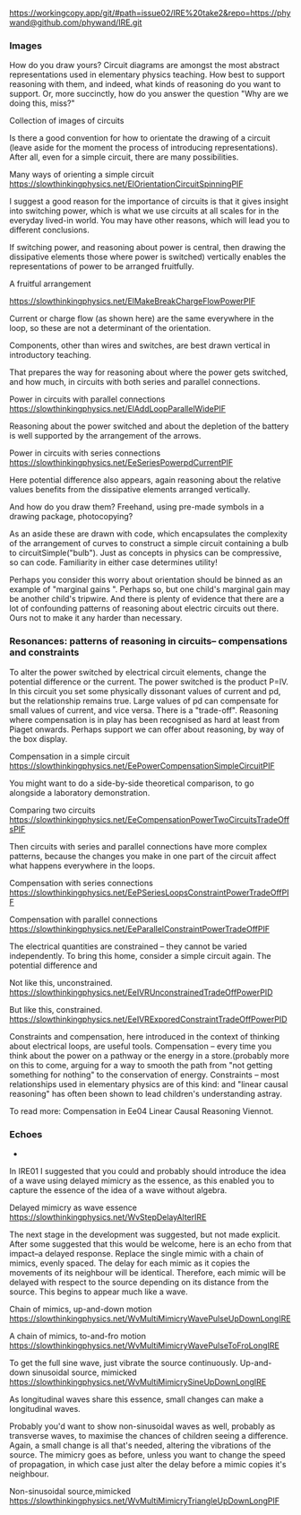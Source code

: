 https://workingcopy.app/git/#path=issue02/IRE%20take2&repo=https://phywand@github.com/phywand/IRE.git

### Images
How do you draw yours?
Circuit diagrams are amongst the most abstract representations used in elementary physics teaching. How best to support reasoning with them, and indeed, what kinds of reasoning do you want to support. Or, more succinctly, how do you answer the question "Why are we doing this, miss?"

Collection of images of circuits

Is there a good convention for how to orientate the drawing of a circuit (leave aside for the moment the process of introducing representations). After all, even for a simple circuit, there are many possibilities.

Many ways of orienting a simple circuit
https://slowthinkingphysics.net/ElOrientationCircuitSpinningPIF

I suggest a good reason for the importance of circuits is that it gives insight into switching power, which is what we use circuits at all scales for in the everyday lived-in world. You may have other reasons, which will lead you to different conclusions.

If switching power, and reasoning about power is central, then drawing the dissipative elements those where power is switched) vertically enables the representations of power to be arranged fruitfully.

A fruitful arrangement

https://slowthinkingphysics.net/ElMakeBreakChargeFlowPowerPIF

Current or charge flow (as shown here) are the same everywhere in the loop, so these are not a determinant of the orientation.

Components, other than wires and switches, are best drawn vertical in introductory teaching.

That prepares the way for reasoning about where the power gets switched, and how much, in circuits with both series and parallel connections.

Power in circuits with parallel connections
https://slowthinkingphysics.net/ElAddLoopParallelWidePIF

Reasoning about the power switched and about the depletion of the battery is well supported by the arrangement of the arrows.

Power in circuits with series connections
https://slowthinkingphysics.net/EeSeriesPowerpdCurrentPIF

Here potential difference also appears, again reasoning about the relative values benefits from the dissipative elements arranged vertically.

And how do you draw them? Freehand, using pre-made symbols in a drawing package, photocopying?

As an aside these are drawn with code, which encapsulates the complexity of the arrangement of curves to construct a simple circuit containing a bulb to circuitSimple("bulb"). Just as concepts in physics can be compressive, so can code. Familiarity in either case determines utility!

Perhaps you consider this worry about orientation should be binned as an example of "marginal gains ". Perhaps so, but one child's marginal gain may be another child's tripwire. And there is plenty of evidence that there are a lot of confounding patterns of reasoning about electric circuits out there. Ours not to make it any harder than necessary.

### Resonances: patterns of reasoning in circuits– compensations and constraints

To alter the power switched by electrical circuit elements, change the potential difference or the current. The power switched is the product P=IV. In this circuit you set some physically dissonant values of current and pd, but the relationship remains true. Large values of pd can compensate for small values of current, and vice versa. There is a "trade-off". Reasoning where compensation is in play has been recognised as hard at least from Piaget onwards. Perhaps support we can offer about reasoning, by way of the box display.

Compensation in a simple circuit
https://slowthinkingphysics.net/EePowerCompensationSimpleCircuitPIF

You might want to do a side-by-side theoretical comparison, to go alongside a laboratory demonstration.

Comparing two circuits
https://slowthinkingphysics.net/EeCompensationPowerTwoCircuitsTradeOffsPIF

Then circuits with series and parallel connections have more complex patterns, because the changes you make in one part of the circuit affect what happens everywhere in the loops.

Compensation with series connections
https://slowthinkingphysics.net/EePSeriesLoopsConstraintPowerTradeOffPIF

Compensation with parallel connections
https://slowthinkingphysics.net/EeParallelConstraintPowerTradeOffPIF

The electrical quantities are constrained – they cannot be varied independently. To bring this home, consider a simple circuit again. The potential difference and 

Not like this, unconstrained.
https://slowthinkingphysics.net/EeIVRUnconstrainedTradeOffPowerPID

But like this, constrained.
https://slowthinkingphysics.net/EeIVRExporedConstraintTradeOffPowerPID

Constraints and compensation, here introduced in the context of thinking about electrical loops, are useful tools.
Compensation – every time you think about the power on a pathway or the energy in a store.(probably more on this to come, arguing for a way to smooth the path from "not getting something for nothing" to the conservation of energy.
Constraints – most relationships used in elementary physics are of this kind: and "linear causal reasoning" has often been shown to lead children's understanding astray.

To read more:
Compensation in Ee04
Linear Causal Reasoning Viennot.

### Echoes
-
In IRE01 I suggested that you could and probably should introduce the idea of a wave using delayed mimicry as the essence, as this enabled you to capture the essence of the idea of a wave without algebra.

Delayed mimicry as wave essence
https://slowthinkingphysics.net/WvStepDelayAlterIRE

The next stage in the development was suggested, but not made explicit. After some suggested that this would be welcome, here is an echo from that impact–a delayed response.
Replace the single mimic with a chain of mimics, evenly spaced. The delay for each mimic as it copies the movements of its neighbour will be identical. Therefore, each mimic will be delayed with respect to the source depending on its distance from the source. This begins to appear much like a wave.

Chain of mimics, up-and-down motion https://slowthinkingphysics.net/WvMultiMimicryWavePulseUpDownLongIRE

A chain of mimics, to-and-fro motion
https://slowthinkingphysics.net/WvMultiMimicryWavePulseToFroLongIRE

To get the full sine wave, just vibrate the source continuously.
Up-and-down sinusoidal source, mimicked https://slowthinkingphysics.net/WvMultiMimicrySineUpDownLongIRE

As longitudinal waves share this essence,  small changes can make a longitudinal waves.

Probably you'd want to show non-sinusoidal waves as well, probably as transverse waves, to maximise the chances of children seeing a difference. Again, a small change is all that's needed, altering the vibrations of the source. The mimicry goes as before, unless you want to change the speed of propagation, in which case just alter the delay before a mimic copies it's neighbour.

Non-sinusoidal source,mimicked
https://slowthinkingphysics.net/WvMultiMimicryTriangleUpDownLongPIF
